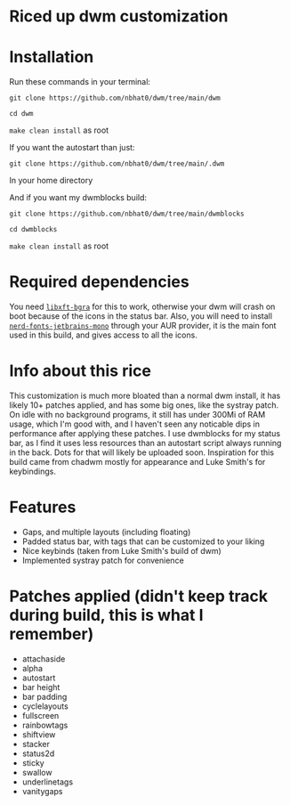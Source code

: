 # Riced up dwm customization

# Installation
Run these commands in your terminal:

`git clone https://github.com/nbhat0/dwm/tree/main/dwm`

`cd dwm`

`make clean install` as root

If you want the autostart than just:

`git clone https://github.com/nbhat0/dwm/tree/main/.dwm`

In your home directory

And if you want my dwmblocks build:

`git clone https://github.com/nbhat0/dwm/tree/main/dwmblocks`

`cd dwmblocks`

`make clean install` as root

# Required dependencies
You need [`libxft-bgra`](https://aur.archlinux.org/packages/libxft-bgra/) for this to work, otherwise your dwm will crash on boot because of the icons in the status bar. Also, you will
need to install [`nerd-fonts-jetbrains-mono`](https://aur.archlinux.org/packages/nerd-fonts-jetbrains-mono/) through your AUR provider, it is the main font used in this build, and gives access to all 
the icons. 

# Info about this rice
This customization is much more bloated than a normal dwm install, it has likely 10+ patches applied, and has some big ones, like the
systray patch. On idle with no background programs, it still has under 300Mi of RAM usage, which I'm good with, and I haven't seen any noticable dips in performance after applying these patches. I use dwmblocks for my status bar, as I find it uses less resources than an autostart script always running in the back. Dots for that will likely be uploaded soon. Inspiration for this build came from chadwm mostly for appearance and Luke Smith's for keybindings. 

# Features
* Gaps, and multiple layouts (including floating)
* Padded status bar, with tags that can be customized to your liking
* Nice keybinds (taken from Luke Smith's build of dwm)
* Implemented systray patch for convenience

# Patches applied (didn't keep track during build, this is what I remember)
* attachaside
* alpha
* autostart
* bar height
* bar padding
* cyclelayouts
* fullscreen
* rainbowtags
* shiftview
* stacker
* status2d
* sticky
* swallow
* underlinetags
* vanitygaps
